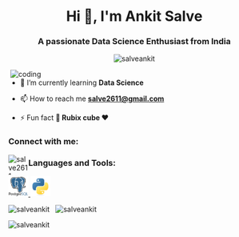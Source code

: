 <h1 align="center">Hi 👋, I'm Ankit Salve</h1>
<h3 align="center">A passionate Data Science Enthusiast from India</h3>

<p align="center"> <img src="https://komarev.com/ghpvc/?username=salveankit&label=Profile%20views&color=0e75b6&style=flat" alt="salveankit" /> </p>
 
<img align="right" alt="coding" width= "500" src="http://vandvtechnologies.com/wp-content/uploads/2022/05/digital-marketing-company.gif">

- 🌱 I’m currently learning **Data Science**

- 📫 How to reach me **salve2611@gmail.com**

- ⚡ Fun fact **🎲 Rubix cube ❤**

<h3 align="left">Connect with me:</h3>
<p align="left">
<a href="https://www.hackerrank.com/salve2611" target="blank"><img align="left" src="https://raw.githubusercontent.com/rahuldkjain/github-profile-readme-generator/master/src/images/icons/Social/hackerrank.svg" alt="salve2611" height="40" width="40" /></a>
</p>



<h3 align="left">Languages and Tools:</h3>
<p align="left"> <a href="https://www.postgresql.org" target="_blank" rel="noreferrer"> <img src="https://raw.githubusercontent.com/devicons/devicon/master/icons/postgresql/postgresql-original-wordmark.svg" alt="postgresql" width="40" height="40"/> </a> <a href="https://www.python.org" target="_blank" rel="noreferrer"> <img src="https://raw.githubusercontent.com/devicons/devicon/master/icons/python/python-original.svg" alt="python" width="40" height="40"/> </a> </p>



<p align="left"><img src="https://github-readme-stats.vercel.app/api/top-langs?username=salveankit&show_icons=true&locale=en&layout=compact" alt="salveankit" /> &nbsp; <img src="https://github-readme-stats.vercel.app/api?username=salveankit&show_icons=true&locale=en" alt="salveankit" /></p>



<p align="left"><img src="https://github-readme-streak-stats.herokuapp.com/?user=salveankit&" alt="salveankit" /></p>
